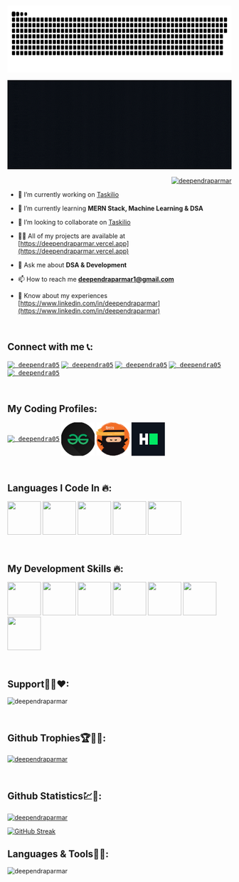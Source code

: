 <p align="center">
 <img width="1050" height="150" src="./github-snake.svg" alt="snake"/>
</p>

<p align="left">
  <img width="1050" src="./home.gif" height="200" />
</p>


<p align="right"><a href="https://github.com/DeependraParmar"><img src="https://komarev.com/ghpvc/?username=deependraparmar&label=Profile%20views&color=blue&style=flat" alt="deependraparmar" /> </a></p>


- 🔭 I’m currently working on [Taskilio](https://www.github.com/DeependraParmar/Taskilio.git)

- 🌱 I’m currently learning **MERN Stack, Machine Learning & DSA**

- 👯 I’m looking to collaborate on [Taskilio](https://www.github.com/DeependraParmar/Taskilio.git)

- 👨‍💻 All of my projects are available at [https://deependraparmar.vercel.app](https://deependraparmar.vercel.app)

- 💬 Ask me about **DSA & Development**

- 📫 How to reach me **deependraparmar1@gmail.com**

- 📄 Know about my experiences [https://www.linkedin.com/in/deependraparmar](https://www.linkedin.com/in/deependraparmar)

<br>
<h2 align="left">Connect with me 📞:</h2>
<p align="left">
<kbd><a href="https://twitter.com/_deependra05" target="_blank"><img align="center" src="https://cdn3d.iconscout.com/3d/free/thumb/free-twitter-3d-logo-download-in-png-blend-fbx-gltf-file-formats--social-media-pack-logos-3915176.png?f=webp" alt="_deependra05" height="75" width="75" /></a></kbd>
<kbd><a href="https://linkedin.com/in/deependraparmar" target="_blank"><img align="center" src="https://cdn3d.iconscout.com/3d/free/thumb/free-linkedin-3d-logo-download-in-png-blend-fbx-gltf-file-formats--communication-corporation-social-media-pack-logos-3915173.png?f=webp" alt="_deependra05" height="75" width="75" /></a></kbd>
<kbd><a href="https://instagram.com/_deependra.parmar" target="_blank"><img align="center" src="https://cdn3d.iconscout.com/3d/free/thumb/free-instagram-3d-logo-download-in-png-blend-fbx-gltf-file-formats--social-media-pack-logos-3915166.png?f=webp" alt="_deependra05" height="75" width="75" /></a></kbd>
<kbd><a href="https://deependraparmar.vercel.app/" target="_blank"><img align="center" src="https://cdn3d.iconscout.com/3d/premium/thumb/browser-3d-icon-download-in-png-blend-fbx-gltf-file-formats--website-internet-web-webpage-online-user-interface-pack-icons-9166697.png?f=webp" alt="_deependra05" height="75" width="75" /></a></kbd>
<kbd><a href="https://learnlogics.page.link/RtQw" target="_blank"><img align="center" src="https://cdn3d.iconscout.com/3d/free/thumb/free-youtube-3d-logo-download-in-png-blend-fbx-gltf-file-formats--you-tube-social-media-pack-logos-3915175.png?f=webp" alt="_deependra05" height="75" width="75" /></a></kbd>
</p><br>

<h2 align="left">My Coding Profiles:</h2>
<p align="left">
<kbd><a href="https://leetcode.com/u/deependraparmar" target="_blank"><img align="center" src="https://cdn3d.iconscout.com/3d/free/thumb/free-leetcode-3d-icon-download-in-png-blend-fbx-gltf-file-formats--leet-code-programming-game-logos-and-brands-pack-icons-9325307.png?f=webp" alt="_deependra05" height="75" width="75" /></a></kbd>
<kbd><a href="https://geeksforgeeks.org/user/deependraparmar1" target="_blank"><img align="center" src="https://github.com/DeependraParmar/Deependra-Parmar-Portfolio/blob/master/src/assets/gfg.png" alt="_deependra05" height="75" width="75" /></a></kbd>
<kbd><a href="https://naukri.com/code360/profile/deependraparmar" target="_blank"><img align="center" src="https://github.com/DeependraParmar/Deependra-Parmar-Portfolio/blob/master/src/assets/cn.png" alt="_deependra05" height="75" width="75" /></a></kbd>
<kbd><a href="https://hackerrank.com/profile/deependraparmar1" target="_blank"><img align="center" src="https://github.com/DeependraParmar/Deependra-Parmar-Portfolio/blob/master/src/assets/hackerrank.png" alt="_deependra05" height="75" width="75" /></a></kbd>
</p><br>

<h2 align="left">Languages I Code In 🔥:</h2>
<p align="left">
<kbd><img src="https://cdn3d.iconscout.com/3d/free/thumb/free-s-3d-icon-download-in-png-blend-fbx-gltf-file-formats--c-plus-logo-programming-language-coding-lang-pack-logos-icons-7578015.png?f=webp" width="75" height="75" /></kbd>
<kbd><img src="https://cdn3d.iconscout.com/3d/free/thumb/free-java-3d-icon-download-in-png-blend-fbx-gltf-file-formats--object-oriented-jvm-logo-applications-coding-lang-pack-logos-icons-7578017.png?f=webp" width="75" height="75" /></kbd>
<kbd><img src="https://cdn3d.iconscout.com/3d/free/thumb/free-javascript-3d-icon-download-in-png-blend-fbx-gltf-file-formats--html-logo-vue-angular-coding-lang-pack-logos-icons-7577991.png?f=webp" width="75" height="75" /></kbd>
<kbd><img src="https://cdn3d.iconscout.com/3d/free/thumb/free-typescript-3d-icon-download-in-png-blend-fbx-gltf-file-formats--microsoft-logo-angular-language-javascript-static-type-coding-lang-pack-logos-icons-7577992.png?f=webp" width="75" height="75" /></kbd>
<kbd><img src="https://cdn3d.iconscout.com/3d/free/thumb/free-sql-3d-icon-download-in-png-blend-fbx-gltf-file-formats--database-data-management-relational-logo-analysis-coding-lang-pack-logos-icons-7578022.png?f=webp" width="75" height="75" /></kbd>

</p> <br>

<h2 align="left">My Development Skills 🔥:</h2>
<p align="left">
<kbd><img src="https://cdn3d.iconscout.com/3d/free/thumb/free-html-3d-icon-download-in-png-blend-fbx-gltf-file-formats--html5-logo-dom-markup-language-frontend-coding-lang-pack-logos-icons-7578018.png?f=webp" width="75" height="75" /></kbd>
<kbd><img src="https://cdn3d.iconscout.com/3d/free/thumb/free-css-3d-icon-download-in-png-blend-fbx-gltf-file-formats--html-logo-css3-html5-cascading-style-sheets-coding-lang-pack-logos-icons-7578024.png?f=webp" width="75" height="75" /></kbd>
<kbd><img src="https://cdn3d.iconscout.com/3d/free/thumb/free-tailwind-3d-icon-download-in-png-blend-fbx-gltf-file-formats--html-logo-css-framework-customizable-coding-lang-pack-logos-icons-7577995.png?f=webp" width="75" height="75" /></kbd>
<kbd><img src="https://cdn3d.iconscout.com/3d/free/thumb/free-react-3d-icon-download-in-png-blend-fbx-gltf-file-formats--facebook-logo-native-javascript-library-user-interfaces-coding-lang-pack-logos-icons-7578010.png?f=webp" width="75" height="75" /></kbd>
<kbd><img src="https://cdn3d.iconscout.com/3d/free/thumb/free-nodejs-3d-icon-download-in-png-blend-fbx-gltf-file-formats--javascript-runtime-backend-node-js-logo-coding-lang-pack-logos-icons-7578002.png?f=webp" width="75" height="75" /></kbd>
<kbd><img src="https://cdn3d.iconscout.com/3d/free/thumb/free-mongo-db-3d-icon-download-in-png-blend-fbx-gltf-file-formats--mongodb-database-document-oriented-nosql-coding-lang-pack-logos-icons-7577996.png?f=webp" width="75" height="75" /></kbd>
<kbd><img src="https://cdn3d.iconscout.com/3d/free/thumb/free-git-3d-icon-download-in-png-blend-fbx-gltf-file-formats--github-logo-version-control-system-vcs-coding-lang-pack-logos-icons-7578021.png?f=webp" width="75" height="75" /></kbd>

</p> <br>

<p align="left">
  <h2 align="left">Support💁‍♂️♥:</h2>
<p><a href="https://www.buymeacoffee.com/deependraparmar"> <img align="left" src="https://cdn.buymeacoffee.com/buttons/v2/default-yellow.png" height="50" width="210" alt="deependraparmar" /></a></p> <br>
</p><br>

<p align="left">
  <h2 align="left">Github Trophies🏆🌟✨:</h2>
<p align="left"> <a href="https://github.com/DeependraParmar"><img src="https://github-profile-trophy.vercel.app/?username=deependraparmar&theme=tokyonight&margin-w=10" alt="deependraparmar" /></a> </p><br><be>
</p>


<h2 align="left">Github Statistics💹🤵: </h2>
<p><a href="https://github.com/DeependraParmar"><img align="center" src="https://github-readme-stats.vercel.app/api?username=deependraparmar&rank_icon=github&show_icons=true&theme=nightowl&locale=en" alt="deependraparmar" /></a></p>

[![GitHub Streak](https://github-readme-streak-stats.herokuapp.com?user=DeependraParmar&theme=nightowl&date_format=j%20M%5B%20Y%5D&card_width=600)](https://github.com/DeependraParmar)
<!--[![GitHub Streak](https://streak-stats.demolab.com/user=DeependraParmar&theme=nightowl&date_format=j%20M%5B%20Y%5D&card_width=600)](https://github.com/DeependraParmar)-->

<h2 align="left">Languages & Tools🚗🎉: </h2>
<p><a href="https://github.com/DeependraParmar"><img align="left" src="https://github-readme-stats.vercel.app/api/top-langs?username=deependraparmar&theme=nightowl&show_icons=true&locale=en&layout=compact&card_width=350&hide=jupyter%20notebook" alt="deependraparmar" /></a></p>




